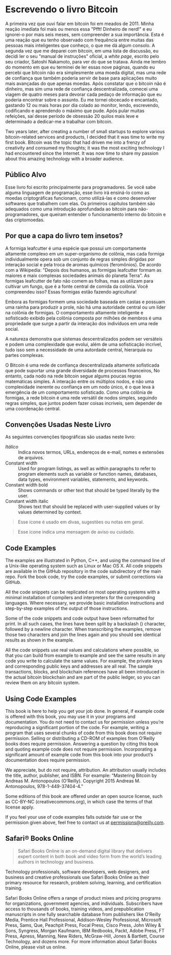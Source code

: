 # Escrevendo o livro Bitcoin

A primeira vez que ouvi falar em bitcoin foi em meados de 2011. Minha reação imediata foi mais ou menos essa "Pfft! Dinheiro de nerd!" e eu ignorei-o por mais seis meses, sem compreender a sua importância. Esta é uma reação que eu tenho observado com frequência entre muitas das pessoas mais inteligentes que conheço, o que me dá algum consolo. A segunda vez que me deparei com bitcoin, em uma lista de discussão, eu decidi ler o seu "manual de instruções" oficial, a _white page_, escrito pelo seu criador, Satoshi Nakamoto, para ver do que se tratava. Ainda me lembro do momento em que eu terminei de ler essas nove páginas, quando eu percebi que bitcoin não era simplesmente uma moeda digital, mas uma rede de confiança que também poderia servir de base para aplicações muito mais avançadas do que apenas moedas. Após constatar que o bitcoin não é dinheiro, mas sim uma rede de confiança descentralizada, comecei uma viagem de quatro meses para devorar cada pedaço de informação que eu poderia encontrar sobre o assunto. Eu me tornei obcecado e encantado, gastando 12 ou mais horas por dia colado ao monitor, lendo, escrevendo, codificando e aprendendo o máximo que pude. Após pular muitas refeições, saí desse período de obsessão 20 quilos mais leve e determinado a dedicar-me a trabalhar com bitcoin.

Two years later, after creating a number of small startups to explore various bitcoin-related services and products, I decided that it was time to write my first book. Bitcoin was the topic that had driven me into a frenzy of creativity and consumed my thoughts; it was the most exciting technology I had encountered since the Internet. It was now time to share my passion about this amazing technology with a broader audience.

## Público Alvo

Esse livro foi escrito principalmente para programadores. Se você sabe alguma linguagem de programação, esse livro irá ensiná-lo como as moedas criptográficas funcionam, como utilizá-las e como desenvolver softwares que trabalhem com elas. Os primeiros capítulos também são adequados como uma introdução aprofundada ao bitcoin para não-programadores, que queiram entender o funcionamento interno do bitcoin e das criptomoedas.

## Por que a capa do livro tem insetos?

A formiga leafcutter é uma espécie que possui um comportamente altamente complexo em um super-organismo de colônia, mas cada formiga individualmente opera sob um conjunto de regras simples dirigidas por interação social e pela troca de aromas químicos (feromônios). De acordo com a Wikipedia: "Depois dos humanos, as formigas leafcutter formam as maiores e maix complexas sociedades animais do planeta Terra". As formigas leafcutter de fato não comem as folhas, mas as utilizam para cultivar um fungo, que é a fonte central de comida da colônia. Você compreendeu isso? Essas formigas estão fazendo agricultura!

Embora as formigas formem uma sociedade baseada em castas e possuam uma rainha para produzir a prole, não há uma autoridade central ou um líder na colônia de formigas. O comportamento altamente inteligente e sofisticado exibido pela colônia composta por milhões de membros é uma propriedade que surge a partir da interação dos indivíduos em uma rede social.

A natureza demonstra que sistemas descentralizados podem ser versáteis e podem uma complexidade que evolui, além de uma sofisticação incrível, tudo isso sem a necessidade de uma autordade central, hierarquia ou partes complexas.

O Bitcoin é uma rede de confiança descentralizada altamente sofisticada que pode suportar uma grande diversidade de processos financeiros, No entanto, cada nodo na rede bitcoin segue algums poucas regras matemáticas simples. A interação entre os múltiplos nodos, e não uma complexidade inerente ou confiança em um nodo único, é o que leva à emergência de um comportamento sofisticado. Como uma colônia de formigas, a rede bitcoin é uma rede versátil de nodos simples, seguindo regras simples, que juntos podem fazer coisas incríveis, sem depender de uma coordenação central.

## Convenções Usadas Neste Livro

As seguintes convenções tipográficas são usadas neste livro:

<dl>
<dt>
<em>Itálico</em>
</dt>
<dd>
Indica novos termos, URLs, endereços de e-mail, nomes e extensões de arquivos.
</dd>
<dt>
Constant width
</dt>
<dd>
Used for program listings, as well as within paragraphs to refer to program elements such as variable or function names, databases, data types, environment variables, statements, and keywords.
</dd>
<dt>
Constant width bold
</dt>
<dd>
Shows commands or other text that should be typed literally by the user.
</dd>
<dt>Constant width italic</dt>
<dd>
Shows text that should be replaced with user-supplied values or by values determined by context.
</dd>
</dl>

> Esse ícone é usado em divas, sugestões ou notas em geral.

> Esse ícone indica uma mensagem de aviso ou cuidado.

## Code Examples

The examples are illustrated in Python, C++, and using the command line of a Unix-like operating system such as Linux or Mac OS X. All code snippets are available in the GitHub repository in the code subdirectory of the main repo. Fork the book code, try the code examples, or submit corrections via GitHub.

All the code snippets can be replicated on most operating systems with a minimal installation of compilers and interpreters for the corresponding languages. Where necessary, we provide basic installation instructions and step-by-step examples of the output of those instructions.

Some of the code snippets and code output have been reformatted for print. In all such cases, the lines have been split by a backslash (\) character, followed by a newline character. When transcribing the examples, remove those two characters and join the lines again and you should see identical results as shown in the example.

All the code snippets use real values and calculations where possible, so that you can build from example to example and see the same results in any code you write to calculate the same values. For example, the private keys and corresponding public keys and addresses are all real. The sample transactions, blocks, and blockchain references have all been introduced in the actual bitcoin blockchain and are part of the public ledger, so you can review them on any bitcoin system.

## Using Code Examples

This book is here to help you get your job done. In general, if example code is offered with this book, you may use it in your programs and documentation. You do not need to contact us for permission unless you’re reproducing a significant portion of the code. For example, writing a program that uses several chunks of code from this book does not require permission. Selling or distributing a CD-ROM of examples from O’Reilly books does require permission. Answering a question by citing this book and quoting example code does not require permission. Incorporating a significant amount of example code from this book into your product’s documentation does require permission.

We appreciate, but do not require, attribution. An attribution usually includes the title, author, publisher, and ISBN. For example: “Mastering Bitcoin by Andreas M. Antonopoulos (O’Reilly). Copyright 2015 Andreas M. Antonopoulos, 978-1-449-37404-4.”

Some editions of this book are offered under an open source license, such as CC-BY-NC (creativecommons.org), in which case the terms of that license apply.

If you feel your use of code examples falls outside fair use or the permission given above, feel free to contact us at <permissions@oreilly.com>.

## Safari® Books Online

> Safari Books Online is an on-demand digital library that delivers expert content in both book and video form from the world’s leading authors in technology and business.

Technology professionals, software developers, web designers, and business and creative professionals use Safari Books Online as their primary resource for research, problem solving, learning, and certification training.

Safari Books Online offers a range of product mixes and pricing programs for organizations, government agencies, and individuals. Subscribers have access to thousands of books, training videos, and prepublication manuscripts in one fully searchable database from publishers like O’Reilly Media, Prentice Hall Professional, Addison-Wesley Professional, Microsoft Press, Sams, Que, Peachpit Press, Focal Press, Cisco Press, John Wiley & Sons, Syngress, Morgan Kaufmann, IBM Redbooks, Packt, Adobe Press, FT Press, Apress, Manning, New Riders, McGraw-Hill, Jones & Bartlett, Course Technology, and dozens more. For more information about Safari Books Online, please visit us online.
